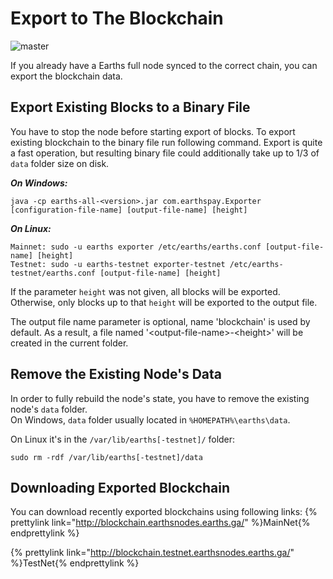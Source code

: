 # Export to The Blockchain
![master](https://img.shields.io/badge/node->%3D0.8.0-4bc51d.svg)

If you already have a Earths full node synced to the correct chain, you can export the blockchain data.

## Export Existing Blocks to a Binary File 

You have to stop the node before starting export of blocks. To export existing blockchain to the binary file run following command. Export is quite a fast operation, but resulting binary file could additionally take up to 1/3 of `data` folder size on disk.

_**On Windows:**_

```
java -cp earths-all-<version>.jar com.earthspay.Exporter [configuration-file-name] [output-file-name] [height]
```

_**On Linux:**_

```
Mainnet: sudo -u earths exporter /etc/earths/earths.conf [output-file-name] [height]
Testnet: sudo -u earths-testnet exporter-testnet /etc/earths-testnet/earths.conf [output-file-name] [height]
```

If the parameter `height` was not given, all blocks will be exported. Otherwise, only blocks up to that `height` will be exported to the output file.

The output file name parameter is optional, name 'blockchain' is used by default. As a result, a file named '&lt;output-file-name&gt;-&lt;height&gt;' will be created in the current folder.

## Remove the Existing Node's Data

In order to fully rebuild the node's state, you have to remove the existing node's `data` folder.  
On Windows, `data` folder usually located in `%HOMEPATH%\earths\data`.

On Linux it's in the `/var/lib/earths[-testnet]/` folder:

```
sudo rm -rdf /var/lib/earths[-testnet]/data
```

## Downloading Exported Blockchain

You can download recently exported blockchains using following links:
{% prettylink link="http://blockchain.earthsnodes.earths.ga/" %}MainNet{% endprettylink %}

{% prettylink link="http://blockchain.testnet.earthsnodes.earths.ga/" %}TestNet{% endprettylink %}



